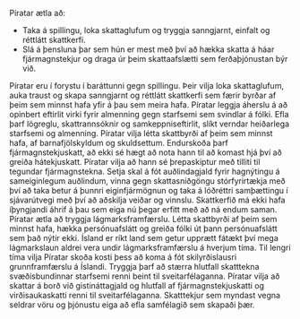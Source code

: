Píratar ætla að:

- Taka á spillingu, loka skattaglufum og tryggja sanngjarnt, einfalt og réttlátt skattkerfi.
- Slá á þensluna þar sem hún er mest með því að hækka skatta á háar fjármagnstekjur og draga úr þeim skattaafslætti sem ferðaþjónustan býr við. 

Píratar eru í forystu í baráttunni gegn spillingu. Þeir vilja loka skattaglufum, auka traust og skapa sanngjarnt og réttlátt skattkerfi sem færir byrðar af þeim sem minnst hafa yfir á þau sem meira hafa. Píratar leggja áherslu á að opinbert eftirlit virki fyrir almenning gegn starfsemi sem svindlar á fólki. Efla þarf lögreglu, skattrannsóknir og samkeppniseftirlit, slíkt verndar heiðarlega starfsemi og almenning.
Píratar vilja létta skattbyrði af þeim sem minnst hafa, af barnafjölskyldum og skuldsettum. Endurskoða þarf fjármagnstekjuskatt, að ekki sé hægt að nota hann til að komast hjá því að greiða hátekjuskatt. Píratar vilja að hann sé þrepaskiptur með tilliti til tegundar fjármagnstekna. Setja skal á fót auðlindagjald fyrir hagnýtingu á sameiginlegum auðlindum, vinna gegn skattasniðgöngu stórfyrirtækja með því að taka betur á þunnri eiginfjármögnun og taka á lóðréttri samþættingu í sjávarútvegi með því að aðskilja veiðar og vinnslu.
Skattkerfið má ekki hafa íþyngjandi áhrif á þau sem eiga nú þegar erfitt með að ná endum saman. Píratar ætla að tryggja lágmarksframfærslu. Létta skattbyrði af þeim sem minnst hafa, hækka persónuafslátt og greiða fólki út þann persónuafslátt sem það nýtir ekki. Ísland er ríkt land sem getur upprætt fátækt því mega lágmarkslaun aldrei vera undir lágmarksframfærslu á hverjum tíma. Til lengri tíma vilja Píratar skoða kosti þess að koma á fót skilyrðislausri grunnframfærslu á Íslandi. 
Tryggja þarf að stærra hlutfall skatttekna svæðisbundinnar starfsemi renni beint til sveitarfélaganna. Píratar vilja að skattar á borð við gistináttagjald og hlutfall af fjármagnstekjuskatti og virðisaukaskatti renni til sveitarfélaganna. Skatttekjur sem myndast vegna seldrar vöru og þjónustu eiga að efla samfélagið sem skapaði þær.
